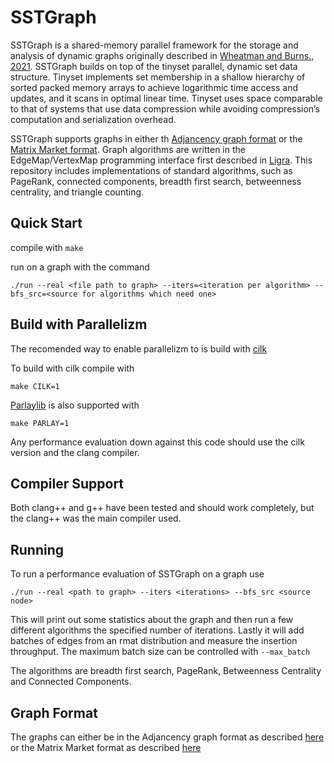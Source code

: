 # SSTGraph

SSTGraph is a shared-memory parallel framework for the storage and analysis of dynamic graphs originally described in [Wheatman and Burns., 2021](https://ieeexplore.ieee.org/abstract/document/9671836). SSTGraph builds on top of the tinyset parallel, dynamic set data structure. Tinyset implements set membership in a shallow hierarchy of sorted packed memory
arrays to achieve logarithmic time access and updates, and it scans in optimal linear time. Tinyset uses space comparable to that of systems that use data compression while avoiding compression’s computation and serialization overhead.

SSTGraph supports graphs in either th [Adjancency graph format](http://www.cs.cmu.edu/~pbbs/benchmarks/graphIO.html) or the [Matrix Market format](https://networkrepository.com/mtx-matrix-market-format.html). Graph algorithms are written in the EdgeMap/VertexMap programming interface first described in [Ligra](link). This repository includes implementations of standard algorithms, such as PageRank, connected components, breadth first search, betweenness centrality, and triangle counting.


## Quick Start

compile with `make`

run on a graph with the command 
```
./run --real <file path to graph> --iters=<iteration per algorithm> --bfs_src=<source for algorithms which need one>
```

## Build with Parallelizm 

The recomended way to enable parallelizm to is build with [cilk](https://cilk.mit.edu/) 

To build with cilk compile with
```
make CILK=1
```

[Parlaylib](https://cmuparlay.github.io/parlaylib/) is also supported with
```
make PARLAY=1
```


Any performance evaluation down against this code should use the cilk version and the clang compiler.


## Compiler Support

Both clang++ and g++ have been tested and should work completely, but the clang++ was the main compiler used.

## Running

To run a performance evaluation of SSTGraph on a graph use 

```
./run --real <path to graph> --iters <iterations> --bfs_src <source node>
```

This will print out some statistics about the graph and then run a few different algorithms the specified number of iterations.  Lastly it will add batches of edges from an rmat distribution and measure the insertion throughput. The maximum batch size can be controlled with `--max_batch`

The algorithms are breadth first search, PageRank, Betweenness Centrality and Connected Components.


## Graph Format
The graphs can either be in the Adjancency graph format as described [here](http://www.cs.cmu.edu/~pbbs/benchmarks/graphIO.html) or the Matrix Market format as described [here](https://networkrepository.com/mtx-matrix-market-format.html)
